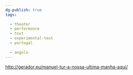 ```yaml
---
dg-publish: true
tags:
  
  - theater
  - performance
  - text
  - experimental-text
  - portugal
  
  - angola
---
```


http://gerador.eu/manuel-tur-a-nossa-ultima-manha-aqui/
